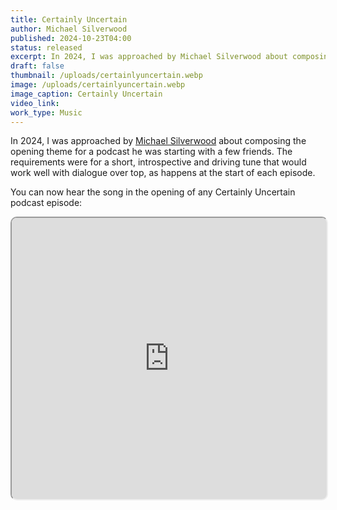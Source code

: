 ```yaml
---
title: Certainly Uncertain
author: Michael Silverwood
published: 2024-10-23T04:00
status: released
excerpt: In 2024, I was approached by Michael Silverwood about composing the opening theme for a podcast.
draft: false
thumbnail: /uploads/certainlyuncertain.webp
image: /uploads/certainlyuncertain.webp
image_caption: Certainly Uncertain
video_link: 
work_type: Music
---
```

In 2024, I was approached by [Michael Silverwood](https://pixilestudios.com/) about composing the opening theme for a podcast he was starting with a few friends. The requirements were for a short, introspective and driving tune that would work well with dialogue over top, as happens at the start of each episode.

You can now hear the song in the opening of any Certainly Uncertain podcast episode:

<iframe src="https://embed.podcasts.apple.com/ca/podcast/certainly-uncertain-with-michael-matt-and-aashay/id1775757506" style="width: 100%; max-width: 660px; overflow: hidden; border-radius: 10px;" height="450"></iframe>